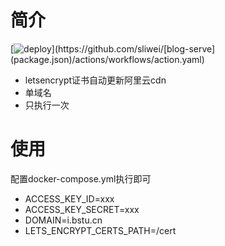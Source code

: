 # 简介

[![deploy](https://github.com/sliwei/[blog-serve](package.json)/actions/workflows/action.yaml/badge.svg)](https://github.com/sliwei/[blog-serve](package.json)/actions/workflows/action.yaml)

- letsencrypt证书自动更新阿里云cdn
- 单域名
- 只执行一次

# 使用

配置docker-compose.yml执行即可

- ACCESS_KEY_ID=xxx
- ACCESS_KEY_SECRET=xxx
- DOMAIN=i.bstu.cn
- LETS_ENCRYPT_CERTS_PATH=/cert